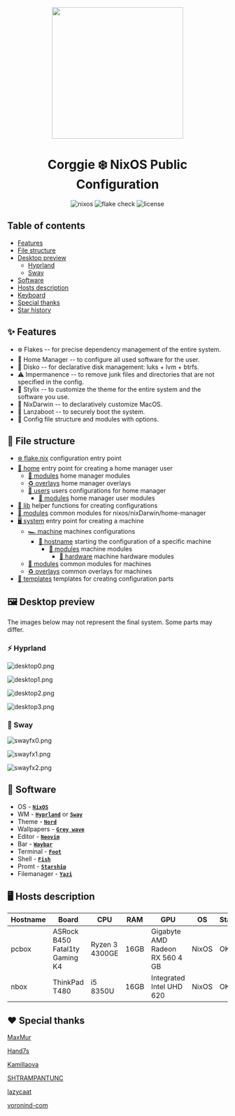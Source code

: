 <div align="center"><img src="assets/nixos-logo.png" width="300px"></div>
<h1 align="center">Corggie ❄️ NixOS Public Configuration</h1>

<div align="center">

![nixos](https://img.shields.io/badge/NixOS-unstable-blue.svg?style=flat&logo=nixos&logoColor=CAD3F5&colorA=24273A&colorB=8aadf4)
![flake check](https://img.shields.io/static/v1?label=Nix%20Flake&message=Check&style=flat&logo=nixos&colorA=24273A&colorB=9173ff&logoColor=CAD3F5)
![license](https://img.shields.io/static/v1.svg?style=flat&label=License&message=Unlicense&colorA=24273A&colorB=91d7e3&logo=unlicense&logoColor=91d7e3&)

</div>

## Table of contents

- [Features](#-features)
- [File structure](#-file-structure)
- [Desktop preview](#%EF%B8%8F-desktop-preview)
    - [Hyprland](#-hyprland)
    - [Sway](#-sway)
- [Software](#-software)
- [Hosts description](#%EF%B8%8F-hosts-description)
- [Keyboard](#%EF%B8%8F-keyboard)
- [Special thanks](#%EF%B8%8F-special-thanks)
- [Star history](#-star-history)

## ✨ Features 

- ❄️ Flakes -- for precise dependency management of the entire system.
- 🏡 Home Manager -- to configure all used software for the user.
- 💽 Disko -- for declarative disk management: luks + lvm + btrfs.
- ⚠️ Impermanence -- to remove junk files and directories that are not specified in the config.
- 💈 Stylix -- to customize the theme for the entire system and the software you use.
- 🍎 NixDarwin -- to declaratively customize MacOS.
- 🔐 Lanzaboot -- to securely boot the system.
- 📁 Config file structure and modules with options.

## 📁 File structure

- [❄️ flake.nix](flake.nix) configuration entry point
- [🏡 home](home/default.nix) entry point for creating a home manager user
    - [🧩 modules](home/modules/) home manager modules 
    - [♻️ overlays](home/overlays) home manager overlays
    - [👤 users](home/users) users configurations for home manager
        - [🧩 modules](home/users/maxmur/modules/) home manager user modules
- [📃 lib](lib/default.nix) helper functions for creating configurations
- [🧩 modules](modules/default.nix) common modules for nixos/nixDarwin/home-manager
- [🖥️ system](system/default.nix) entry point for creating a machine
    - [🏎️ machine](system/machine) machines configurations
        - [🚀 hostname](system/machine/pcbox/) starting the configuration of a specific machine
            - [🧩 modules](system/machine/pcbox/modules) machine modules
                - [💾 hardware](system/machine/pcbox/modules/hardware) machine hardware modules
    - [🧩 modules](system/modules) common modules for machines
    - [♻️ overlays](system/overlays) common overlays for machines
- [📄 templates](templates/default.nix) templates for creating configuration parts

## 🖼️ Desktop preview

The images below may not represent the final system. Some parts may differ.

### ⚡ Hyprland

![desktop0.png](assets/github/desktop0.png)

![desktop1.png](assets/github/desktop1.png)

![desktop2.png](assets/github/desktop2.png)

![desktop3.png](assets/github/desktop3.png)

### 💪 Sway

![swayfx0.png](assets/github/swayfx/image0.png)

![swayfx1.png](assets/github/swayfx/image1.png)

![swayfx2.png](assets/github/swayfx/image2.png)

## 📘 Software

 - OS - [**`NixOS`**](https://nixos.org/)
 - WM - [**`Hyprland`**](https://hyprland.org/) or [**`Sway`**](https://github.com/WillPower3309/swayfx)
 - Theme - [**`Nord`**](https://github.com/nordtheme/nord)
 - Wallpapers - [**`Grey wave`**](assets/grey_gradient.png)
 - Editor - [**`Neovim`**](https://neovim.io/)
 - Bar - [**`Waybar`**](https://github.com/Alexays/Waybar)
 - Terminal - [**`Foot`**](https://codeberg.org/dnkl/foot)
 - Shell - [**`Fish`**](https://fishshell.com/)
 - Promt - [**`Starship`**](https://starship.rs/)
 - Filemanager - [**`Yazi`**](https://github.com/sxyazi/yazi)

## 🖥️ Hosts description

| Hostname | Board | CPU | RAM | GPU | OS | State |
| --- | --- | --- | --- | --- | --- | --- |
| pcbox | ASRock B450 Fatal1ty Gaming K4 | Ryzen 3 4300GE | 16GB | Gigabyte AMD Radeon RX 560 4 GB | NixOS | OK |
| nbox | ThinkPad T480 | i5 8350U | 16GB | Integrated Intel UHD 620 | NixOS | OK |

## ❤️ Special thanks

[MaxMur](https://github.com/TheMaxMur)

[Hand7s](https://github.com/s0me1newithhand7s)

[Kamillaova](https://github.com/Kamillaova)

[SHTRAMPANTUNC](https://github.com/SHTRAMPANTUNC)

[lazycaat](https://github.com/lazycaat)

[voronind-com](https://github.com/voronind-com)